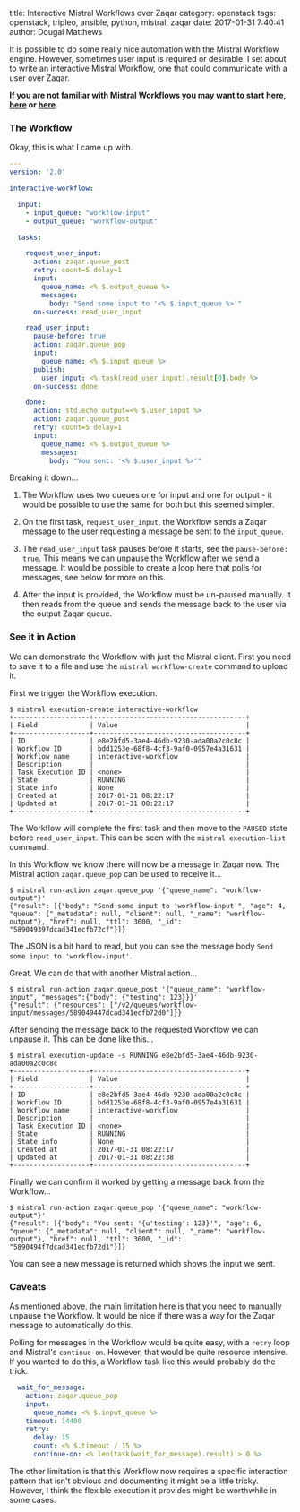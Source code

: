 title: Interactive Mistral Workflows over Zaqar
category: openstack
tags: openstack, tripleo, ansible, python, mistral, zaqar
date: 2017-01-31 7:40:41
author: Dougal Matthews

It is possible to do some really nice automation with the Mistral Workflow
engine. However, sometimes user input is required or desirable. I set about to
write an interactive Mistral Workflow, one that could communicate with a user
over Zaqar.

<b>If you are not familiar with Mistral Workflows you may want to start
[here](http://www.dougalmatthews.com/2016/Nov/18/mistral-workflow-engine/),
[here](http://www.dougalmatthews.com/2017/Jan/09/mistral-flow-control/) or
[here](http://docs.openstack.org/developer/mistral/).</b>

### The Workflow

Okay, this is what I came up with.

```yaml
---
version: '2.0'

interactive-workflow:

  input:
    - input_queue: "workflow-input"
    - output_queue: "workflow-output"

  tasks:

    request_user_input:
      action: zaqar.queue_post
      retry: count=5 delay=1
      input:
        queue_name: <% $.output_queue %>
        messages:
          body: "Send some input to '<% $.input_queue %>'"
      on-success: read_user_input

    read_user_input:
      pause-before: true
      action: zaqar.queue_pop
      input:
        queue_name: <% $.input_queue %>
      publish:
        user_input: <% task(read_user_input).result[0].body %>
      on-success: done

    done:
      action: std.echo output=<% $.user_input %>
      action: zaqar.queue_post
      retry: count=5 delay=1
      input:
        queue_name: <% $.output_queue %>
        messages:
          body: "You sent: '<% $.user_input %>'"
```

Breaking it down...

1. The Workflow uses two queues one for input and one for output - it would be
   possible to use the same for both but this seemed simpler.

2. On the first task, `request_user_input`, the Workflow sends a Zaqar message
   to the user requesting a message be sent to the `input_queue`.

3. The `read_user_input` task pauses before it starts, see the `pause-before:
   true`. This means we can unpause the Workflow after we send a message. It
   would be possible to create a loop here that polls for messages, see below
   for more on this.

4. After the input is provided, the Workflow must be un-paused manually. It
   then reads from the queue and sends the message back to the user via the
   output Zaqar queue.


### See it in Action

We can demonstrate the Workflow with just the Mistral client. First you need to
save it to a file and use the `mistral workflow-create` command to upload it.

First we trigger the Workflow execution.

```
$ mistral execution-create interactive-workflow
+-------------------+--------------------------------------+
| Field             | Value                                |
+-------------------+--------------------------------------+
| ID                | e8e2bfd5-3ae4-46db-9230-ada00a2c0c8c |
| Workflow ID       | bdd1253e-68f8-4cf3-9af0-0957e4a31631 |
| Workflow name     | interactive-workflow                 |
| Description       |                                      |
| Task Execution ID | <none>                               |
| State             | RUNNING                              |
| State info        | None                                 |
| Created at        | 2017-01-31 08:22:17                  |
| Updated at        | 2017-01-31 08:22:17                  |
+-------------------+--------------------------------------+
```

The Workflow will complete the first task and then move to the `PAUSED` state
before `read_user_input`. This can be seen with the `mistral execution-list`
command.

In this Workflow we know there will now be a message in Zaqar now. The Mistral
action `zaqar.queue_pop` can be used to receive it...

```
$ mistral run-action zaqar.queue_pop '{"queue_name": "workflow-output"}'
{"result": [{"body": "Send some input to 'workflow-input'", "age": 4, "queue": {"_metadata": null, "client": null, "_name": "workflow-output"}, "href": null, "ttl": 3600, "_id": "589049397dcad341ecfb72cf"}]}
```

The JSON is a bit hard to read, but you can see the message body `Send some input to 'workflow-input'`.

Great. We can do that with another Mistral action...

```
$ mistral run-action zaqar.queue_post '{"queue_name": "workflow-input", "messages":{"body": {"testing": 123}}}'
{"result": {"resources": ["/v2/queues/workflow-input/messages/589049447dcad341ecfb72d0"]}}
```

After sending the message back to the requested Workflow we can unpause it.
This can be done like this...

```
$ mistral execution-update -s RUNNING e8e2bfd5-3ae4-46db-9230-ada00a2c0c8c
+-------------------+--------------------------------------+
| Field             | Value                                |
+-------------------+--------------------------------------+
| ID                | e8e2bfd5-3ae4-46db-9230-ada00a2c0c8c |
| Workflow ID       | bdd1253e-68f8-4cf3-9af0-0957e4a31631 |
| Workflow name     | interactive-workflow                 |
| Description       |                                      |
| Task Execution ID | <none>                               |
| State             | RUNNING                              |
| State info        | None                                 |
| Created at        | 2017-01-31 08:22:17                  |
| Updated at        | 2017-01-31 08:22:38                  |
+-------------------+--------------------------------------+
```

Finally we can confirm it worked by getting a message back from the Workflow...

```
$ mistral run-action zaqar.queue_pop '{"queue_name": "workflow-output"}'
{"result": [{"body": "You sent: '{u'testing': 123}'", "age": 6, "queue": {"_metadata": null, "client": null, "_name": "workflow-output"}, "href": null, "ttl": 3600, "_id": "5890494f7dcad341ecfb72d1"}]}
```

You can see a new message is returned which shows the input we sent.

### Caveats

As mentioned above, the main limitation here is that you need to manually
unpause the Workflow. It would be nice if there was a way for the Zaqar message
to automatically do this.

Polling for messages in the Workflow would be quite easy, with a `retry` loop
and Mistral's `continue-on`. However, that would be quite resource intensive.
If you wanted to do this, a Workflow task like this would probably do the
trick.

```yaml
  wait_for_message:
    action: zaqar.queue_pop
    input:
      queue_name: <% $.input_queue %>
    timeout: 14400
    retry:
      delay: 15
      count: <% $.timeout / 15 %>
      continue-on: <% len(task(wait_for_message).result) > 0 %>
```

The other limitation is that this Workflow now requires a specific interaction
pattern that isn't obvious and documenting it might be a little tricky. However,
I think the flexible execution it provides might be worthwhile in some cases.
